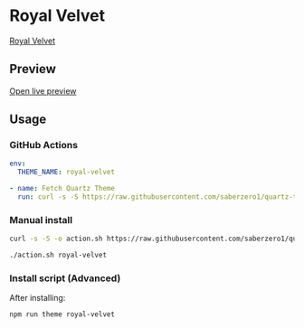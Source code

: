 # Royal Velvet

[Royal Velvet](https://github.com/caro401)

## Preview

[Open live preview](https://quartz-themes.github.io/royal-velvet/)

## Usage

### GitHub Actions

```yaml
env:
  THEME_NAME: royal-velvet
```

```yaml
- name: Fetch Quartz Theme
  run: curl -s -S https://raw.githubusercontent.com/saberzero1/quartz-themes/master/action.sh | bash -s -- $THEME_NAME
```

### Manual install

```bash
curl -s -S -o action.sh https://raw.githubusercontent.com/saberzero1/quartz-themes/master/action.sh

./action.sh royal-velvet
```

### Install script (Advanced)

After installing:

```bash
npm run theme royal-velvet
```
